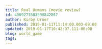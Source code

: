 ```yaml
---
title: Real Humans (movie review)
id: 4309273503898842867
author: Kirby Urner
published: 2019-01-11T11:14:00.003-08:00
updated: 2019-01-17T10:42:37.111-08:00
blog: world_game
tags: 
---
```


